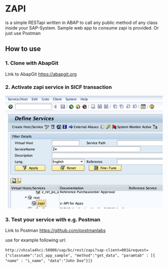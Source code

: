 # ZAPI

is a simple RESTapi written in ABAP to call any public method of any class inside your SAP-System. Sample web app to consume zapi is provided. Or just use Postman

## How to use

### 1. Clone with AbapGit
Link to AbapGit https://abapgit.org 

### 2. Activate zapi service in SICF transaction
![SICF Transaction](/docs/sicf.png)

### 3. Test your service with e.g. Postman
Link to Postman https://github.com/postmanlabs

use for example following url:

`http://vhcala4hci:50000/sap/bc/rest/zapi?sap-client=001&request={"classname":"zcl_app_sample", "method":"get_data", "paramtab" : [{ "name" : "i_name", "data":"John Doe"}]}`

